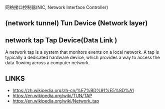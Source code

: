 


网络接口控制器(NIC, Network Interface Controller)






(network tunnel) Tun Device (Network layer)
----------


network tap  Tap Device(Data Link )
----------
A network tap is a system that monitors events on a local network.
A tap is typically a dedicated hardware device, which provides a way to access the data flowing across a computer network.


## LINKS

* <https://zh.wikipedia.org/zh-cn/%E7%BD%91%E5%8D%A1>
* <https://en.wikipedia.org/wiki/TUN/TAP>
* <https://en.wikipedia.org/wiki/Network_tap>
